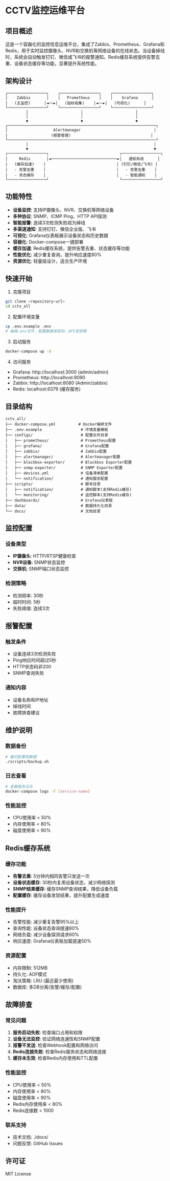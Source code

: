 # CCTV监控运维平台

## 项目概述

这是一个容器化的监控信息运维平台，集成了Zabbix、Prometheus、Grafana和Redis，用于实时监控摄像头、NVR和交换机等网络设备的在线状态。当设备掉线时，系统会自动触发钉钉、微信或飞书的报警通知。Redis缓存系统提供告警去重、设备状态缓存等功能，显著提升系统性能。

## 架构设计

```
┌─────────────────┐    ┌─────────────────┐    ┌─────────────────┐
│    Zabbix       │    │   Prometheus    │    │    Grafana      │
│   (主监控)      │◄──►│   (指标收集)    │◄──►│   (可视化)      │
└─────────────────┘    └─────────────────┘    └─────────────────┘
         │                       │                       │
         │                       │                       │
         ▼                       ▼                       ▼
┌─────────────────────────────────────────────────────────────────┐
│                    Alertmanager                                │
│                   (报警管理)                                   │
└─────────────────────────────────────────────────────────────────┘
         │                                                       │
         ▼                                                       ▼
┌─────────────────┐                               ┌─────────────────┐
│     Redis       │◄─────────────────────────────►│   通知系统      │
│   (缓存加速)    │                               │ (钉钉/微信/飞书) │
│   - 告警去重    │                               │   - 告警去重    │
│   - 状态缓存    │                               │   - 智能通知    │
└─────────────────┘                               └─────────────────┘
```

## 功能特性

- **设备监控**: 支持IP摄像头、NVR、交换机等网络设备
- **多种协议**: SNMP、ICMP Ping、HTTP API探测
- **智能报警**: 连续3次检测失败视为掉线
- **多渠道通知**: 支持钉钉、微信企业版、飞书
- **可视化**: Grafana仪表板展示设备状态和历史数据
- **容器化**: Docker-compose一键部署
- **缓存加速**: Redis缓存系统，提供告警去重、状态缓存等功能
- **性能优化**: 减少重复查询，提升响应速度80%
- **资源优化**: 轻量级设计，适合生产环境

## 快速开始

1. 克隆项目
```bash
git clone <repository-url>
cd cctv_all
```

2. 配置环境变量
```bash
cp .env.example .env
# 编辑.env文件，配置数据库密码、API密钥等
```

3. 启动服务
```bash
docker-compose up -d
```

4. 访问服务
- Grafana: http://localhost:3000 (admin/admin)
- Prometheus: http://localhost:9090
- Zabbix: http://localhost:8080 (Admin/zabbix)
- Redis: localhost:6379 (缓存服务)

## 目录结构

```
cctv_all/
├── docker-compose.yml          # Docker编排文件
├── .env.example                 # 环境变量模板
├── configs/                     # 配置文件目录
│   ├── prometheus/              # Prometheus配置
│   ├── grafana/                 # Grafana配置
│   ├── zabbix/                  # Zabbix配置
│   ├── alertmanager/            # Alertmanager配置
│   ├── blackbox-exporter/       # Blackbox Exporter配置
│   ├── snmp-exporter/           # SNMP Exporter配置
│   ├── devices.yml              # 设备清单配置
│   └── notification/            # 通知服务配置
├── scripts/                     # 脚本目录
│   ├── notification/            # 通知脚本(支持Redis缓存)
│   └── monitoring/              # 监控脚本(支持Redis缓存)
├── dashboards/                  # Grafana仪表板
├── data/                        # 数据持久化目录
└── docs/                        # 文档目录
```

## 监控配置

### 设备类型
- **IP摄像头**: HTTP/RTSP健康检查
- **NVR设备**: SNMP状态监控
- **交换机**: SNMP端口状态监控

### 检测策略
- 检测频率: 30秒
- 超时时间: 5秒
- 失败阈值: 连续3次

## 报警配置

### 触发条件
- 设备连续3次检测失败
- Ping响应时间超过5秒
- HTTP状态码非200
- SNMP查询失败

### 通知内容
- 设备名称和IP地址
- 掉线时间
- 故障排查建议

## 维护说明

### 数据备份
```bash
# 备份配置和数据
./scripts/backup.sh
```

### 日志查看
```bash
# 查看服务日志
docker-compose logs -f [service-name]
```

### 性能监控
- CPU使用率 < 50%
- 内存使用率 < 80%
- 磁盘使用率 < 90%

## Redis缓存系统

### 缓存功能
- **告警去重**: 5分钟内相同告警只发送一次
- **设备状态缓存**: 30秒内复用设备状态，减少网络探测
- **SNMP结果缓存**: 缓存SNMP查询结果，降低设备负载
- **配置缓存**: 缓存设备发现结果，提升配置生成速度

### 性能提升
- 告警性能: 减少重复告警95%以上
- 查询性能: 设备状态查询提速80%
- 网络负载: 减少设备探测请求60%
- 响应速度: Grafana仪表板加载提速50%

### 资源配置
- 内存限制: 512MB
- 持久化: AOF模式
- 淘汰策略: LRU (最近最少使用)
- 数据库: 多DB分离(告警/缓存/配置)

## 故障排查

### 常见问题
1. **服务启动失败**: 检查端口占用和权限
2. **设备无法监控**: 验证网络连通性和SNMP配置
3. **报警不发送**: 检查Webhook配置和网络访问
4. **Redis连接失败**: 检查Redis服务状态和网络连接
5. **缓存未生效**: 检查Redis内存使用和TTL配置

### 性能监控
- CPU使用率 < 50%
- 内存使用率 < 80%
- 磁盘使用率 < 90%
- Redis内存使用率 < 80%
- Redis连接数 < 1000

### 联系支持
- 技术文档: ./docs/
- 问题反馈: GitHub Issues

## 许可证

MIT License